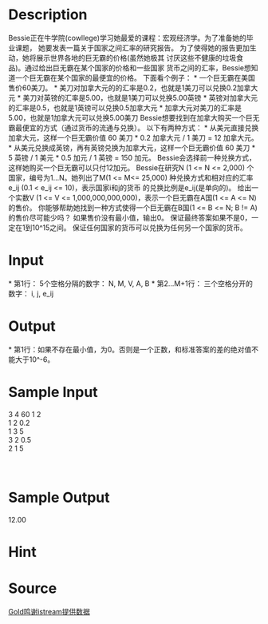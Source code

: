 
# Description

<div class="content"><p>Bessie正在牛学院(cowllege)学习她最爱的课程：宏观经济学。为了准备她的毕业课题， 她要发表一篇关于国家之间汇率的研究报告。  为了使得她的报告更加生动，她将展示世界各地的巨无霸的价格(虽然她极其 讨厌这些不健康的垃圾食品)。通过给出巨无霸在某个国家的价格和一些国家 货币之间的汇率，Bessie想知道一个巨无霸在某个国家的最便宜的价格。  下面看个例子：  * 一个巨无霸在美国售价60美刀。  * 美刀对加拿大元的的汇率是0.2，也就是1美刀可以兑换0.2加拿大元  * 美刀对英镑的汇率是5.00，也就是1美刀可以兑换5.00英镑  * 英镑对加拿大元的汇率是0.5，也就是1英镑可以兑换0.5加拿大元  * 加拿大元对美刀的汇率是5.00，也就是1加拿大元可以兑换5.00美刀  Bessie想要找到在加拿大购买一个巨无霸最便宜的方式（通过货币的流通与兑换）。 以下有两种方式：  * 从美元直接兑换加拿大元，这样一个巨无霸价值   60 美刀 * 0.2 加拿大元 / 1 美刀 = 12 加拿大元。  * 从美元兑换成英镑，再有英镑兑换为加拿大元，这样一个巨无霸价值   60 美刀 * 5 英镑 / 1 美元 * 0.5 加元 / 1 英镑 = 150 加元。  Bessie会选择前一种兑换方式，这样她购买一个巨无霸可以只付12加元。  Bessie在研究N (1 &lt;= N &lt;= 2,000) 个国家，编号为1...N。她列出了M(1 &lt;= M&lt;= 25,000) 种兑换方式和相对应的汇率 e_ij (0.1 &lt; e_ij &lt;= 10)，表示国家i和j的货币 的兑换比例是e_ij(是单向的)。  给出一个实数V (1 &lt;= V &lt;= 1,000,000,000,000)，表示一个巨无霸在A国(1 &lt;= A &lt;= N)的售价。 你能够帮助她找到一种方式使得一个巨无霸在B国(1 &lt;= B &lt;= N; B != A)的售价尽可能少吗？ 如果售价没有最小值，输出0。  保证最终答案如果不是0，一定在1到10^15之间。  保证任何国家的货币可以兑换为任何另一个国家的货币。</p></div>

# Input

<div class="content"><p>* 第1行： 5个空格分隔的数字： N, M, V, A, B  * 第2...M+1行： 三个空格分开的数字： i, j, e_ij</p></div>

# Output

<div class="content"><p>* 第1行：如果不存在最小值，为0。否则是一个正数，和标准答案的差的绝对值不能大于10^-6。</p></div>

# Sample Input

<div class="content"><span class="sampledata">3 4 60 1 2<br/>
1 2 0.2<br/>
1 3 5<br/>
3 2 0.5<br/>
2 1 5<br/>
<br/>
<br/>
</span></div>

# Sample Output

<div class="content"><span class="sampledata">12.00<br/>
</span></div>

# Hint

<div class="content"><p></p></div>

# Source

<div class="content"><p><a href="problemset.php?search=Gold鸣谢istream提供数据">Gold鸣谢istream提供数据</a></p></div>

